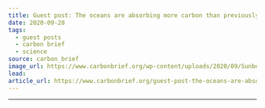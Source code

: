 ```yaml
---
title: Guest post: The oceans are absorbing more carbon than previously thought
date: 2020-09-28
tags: 
  - guest posts
  - carbon brief
  - science
source: carbon_brief
image_url: https://www.carbonbrief.org/wp-content/uploads/2020/09/Sunbeam-in-the-ocean.-Socorro-Mexico-107x71.jpg
lead: 
article_url: https://www.carbonbrief.org/guest-post-the-oceans-are-absorbing-more-carbon-than-previously-thought
---
```


---
